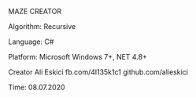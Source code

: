 MAZE CREATOR

Algorithm: Recursive

Language: C#

Platform: Microsoft Windows 7+, NET 4.8+

Creator
	Ali Eskici
	fb.com/4l135k1c1
	github.com/alieskici

Time:	08.07.2020
